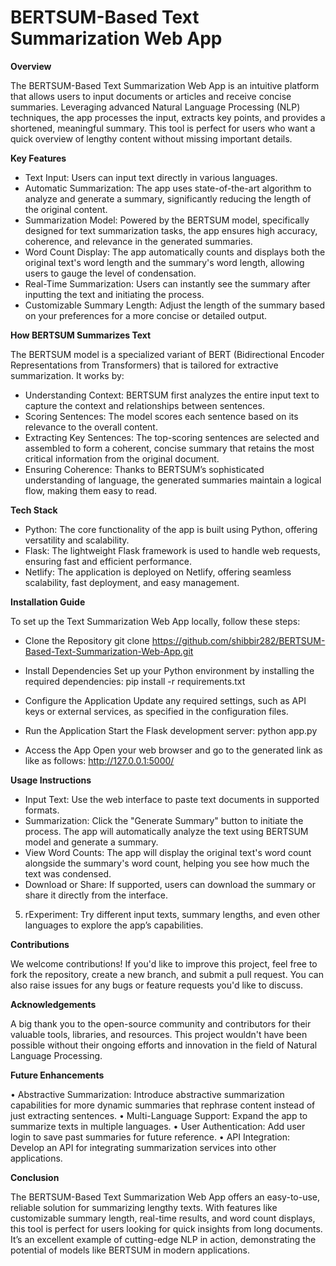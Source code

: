 # BERTSUM-Based Text Summarization Web App

**Overview**

The BERTSUM-Based Text Summarization Web App is an intuitive platform that allows users to input documents or articles and receive concise summaries. Leveraging advanced Natural Language Processing (NLP) techniques, the app processes the input, extracts key points, and provides a shortened, meaningful summary. This tool is perfect for users who want a quick overview of lengthy content without missing important details.

**Key Features**

- Text Input: Users can input text directly in various languages.
- Automatic Summarization: The app uses state-of-the-art algorithm to analyze and generate a summary, significantly reducing the length of the original content.
- Summarization Model: Powered by the BERTSUM model, specifically designed for text summarization tasks, the app ensures high accuracy, coherence, and relevance in the generated summaries.
- Word Count Display: The app automatically counts and displays both the original text's word length and the summary's word length, allowing users to gauge the level of condensation.
- Real-Time Summarization: Users can instantly see the summary after inputting the text and initiating the process.
- Customizable Summary Length: Adjust the length of the summary based on your preferences for a more concise or detailed output.

**How BERTSUM Summarizes Text**

The BERTSUM model is a specialized variant of BERT (Bidirectional Encoder Representations from Transformers) that is tailored for extractive summarization. It works by:
- Understanding Context: BERTSUM first analyzes the entire input text to capture the context and relationships between sentences.
- Scoring Sentences: The model scores each sentence based on its relevance to the overall content.
- Extracting Key Sentences: The top-scoring sentences are selected and assembled to form a coherent, concise summary that retains the most critical information from the original document.
- Ensuring Coherence: Thanks to BERTSUM’s sophisticated understanding of language, the generated summaries maintain a logical flow, making them easy to read.

**Tech Stack**

- Python: The core functionality of the app is built using Python, offering versatility and scalability.
- Flask: The lightweight Flask framework is used to handle web requests, ensuring fast and efficient performance.
- Netlify: The application is deployed on Netlify, offering seamless scalability, fast deployment, and easy management.

**Installation Guide**

To set up the Text Summarization Web App locally, follow these steps:
- Clone the Repository
  git clone  https://github.com/shibbir282/BERTSUM-Based-Text-Summarization-Web-App.git

- Install Dependencies Set up your Python environment by installing the required dependencies:
  pip install -r requirements.txt

- Configure the Application Update any required settings, such as API keys or external services, as specified in the configuration files.
- Run the Application Start the Flask development server:
  python app.py
- Access the App Open your web browser and go to the generated link as like as follows:
  http://127.0.0.1:5000/

**Usage Instructions**

- Input Text: Use the web interface to paste text documents in supported formats.
- Summarization: Click the "Generate Summary" button to initiate the process. The app will automatically analyze the text using BERTSUM model and generate a summary.
- View Word Counts: The app will display the original text's word count alongside the summary's word count, helping you see how much the text was condensed.
- Download or Share: If supported, users can download the summary or share it directly from the interface.
5.	rExperiment: Try different input texts, summary lengths, and even other languages to explore the app’s capabilities.

**Contributions**

We welcome contributions! If you'd like to improve this project, feel free to fork the repository, create a new branch, and submit a pull request. You can also raise issues for any bugs or feature requests you'd like to discuss.

**Acknowledgements**

A big thank you to the open-source community and contributors for their valuable tools, libraries, and resources. This project wouldn't have been possible without their ongoing efforts and innovation in the field of Natural Language Processing.

**Future Enhancements**

•	Abstractive Summarization: Introduce abstractive summarization capabilities for more dynamic summaries that rephrase content instead of just extracting sentences.
•	Multi-Language Support: Expand the app to summarize texts in multiple languages.
•	User Authentication: Add user login to save past summaries for future reference.
•	API Integration: Develop an API for integrating summarization services into other applications.

**Conclusion**

The BERTSUM-Based Text Summarization Web App offers an easy-to-use, reliable solution for summarizing lengthy texts. With features like customizable summary length, real-time results, and word count displays, this tool is perfect for users looking for quick insights from long documents. It’s an excellent example of cutting-edge NLP in action, demonstrating the potential of models like BERTSUM in modern applications.

